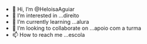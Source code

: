 - 👋 Hi, I’m @HeloisaAguiar
- 👀 I’m interested in ...direito
- 🌱 I’m currently learning ...alura
- 💞️ I’m looking to collaborate on ...apoio com a turma
- 📫 How to reach me ...escola

<!---
HeloisaAguiar/HeloisaAguiar is a ✨ special ✨ repository because its `README.md` (this file) appears on your GitHub profile.
You can click the Preview link to take a look at your changes.
--->
